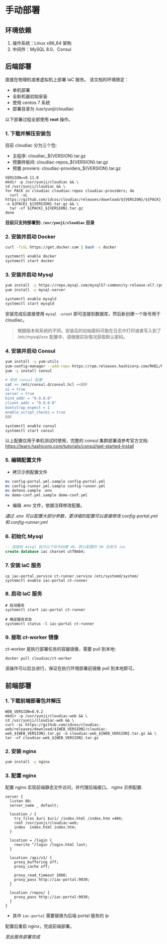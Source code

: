 # 手动部署

## 环境依赖

1. 操作系统：Linux x86_64 架构
2. 中间件：MySQL 8.0、Consul

## 后端部署

直接在物理机或者虚拟机上部署 IaC 服务。 该文档的环境限定：

- 单机部署
- 全新机器初始安装
- 使用 centos 7 系统
- 部署目录为 /usr/yunji/cloudiac

以下部署过程全部使用 **root** 操作。

### 1. 下载并解压安装包

目前 cloudiac 分为三个包:

- 主程序: cloudiac_${VERSION}.tar.gz
- 预置样板间: cloudiac-repos_${VERSION}.tar.gz
- 预置 proviers: cloudiac-providers_${VERSION}.tar.gz

```
VERSION=v0.11.0
mkdir -p /usr/yunji/cloudiac && \
cd /usr/yunji/cloudiac && \
for PACK in cloudiac cloudiac-repos cloudiac-providers; do
  curl -sL https://github.com/idcos/cloudiac/releases/download/${VERSION}/${PACK}_${VERSION}.tar.gz -o ${PACK}_${VERSION}.tar.gz && \
  tar -xf ${PACK}_${VERSION}.tar.gz
done
```

**目前只支持部署到: `/usr/yunji/cloudiac` 目录**

### 2. 安装并启动 Docker

```bash
curl -fsSL https://get.docker.com | bash -s docker

systemctl enable docker
systemctl start docker
```

### 3. 安装并启动 Mysql

```bash
yum install -y https://repo.mysql.com/mysql57-community-release-el7.rpm
yum install -y mysql-server

systemctl enable mysqld
systemctl start mysqld
```

安装完成后直接使用 `mysql -uroot` 即可连接到数据库，然后新创建一个账号用于 cloudiac。

> 根据版本和系统的不同，安装后的初始密码可能在日志中打印或者写入到了 /etc/mysql/xxx 配置中，请根据实际情况获取默认密码。

### 4. 安装并启动 Consul

```bash
yum install -y yum-utils
yum-config-manager --add-repo https://rpm.releases.hashicorp.com/RHEL/hashicorp.repo
yum -y install consul

# 修改 consul 配置
cat >> /etc/consul.d/consul.hcl <<EOF
ui = true
server = true
bind_addr = "0.0.0.0"
client_addr = "0.0.0.0"
bootstrap_expect = 1
enable_script_checks = true
EOF

systemctl enable consul
systemctl start consul
```

以上配置仅用于单机测试时使用，完整的 consul 集群部署请参考官方文档:
https://learn.hashicorp.com/tutorials/consul/get-started-install

### 5. 编辑配置文件

- 拷贝示例配置文件

```bash
mv config-portal.yml.sample config-portal.yml
mv config-runner.yml.sample config-runner.yml
mv dotenv.sample .env
mv demo-conf.yml.sample demo-conf.yml
```

- 编辑 .env 文件，依据注释修改配置。

*通过 .env 可以配置大部分参数，更详细的配置可以直接修改 config-portal.yml 和 config-runner.yml*

### 6. 初始化 Mysql

```sql
-- 连接到 mysql 执行以下命令创建 db，默认配置的 db 名称为 iac
create database iac charset utf8mb4;
```

### 7. 安装 IaC 服务

```shell
cp iac-portal.service ct-runner.service /etc/systemd/system/
systemctl enable iac-portal ct-runner
```

### 8. 启动 IaC 服务

```shell
# 启动服务
systemctl start iac-portal ct-runner

# 确定服务状态
systemctl status -l iac-portal ct-runner
```

### 9. 接取 ct-worker 镜像

ct-worker 是执行部署任务的容器镜像，需要 pull 到本地:

```
docker pull cloudiac/ct-worker
```

该操作可以后台进行，保证在执行环境部署前镜像 pull 到本地即可。

## 前端部署

### 1. 下载前端部署包并解压

```
WEB_VERSION=0.9.2
mkdir -p /usr/yunji/cloudiac-web && \
cd /usr/yunji/cloudiac-web && \
curl -sL https://github.com/idcos/cloudiac-web/releases/download/${WEB_VERSION}/cloudiac-web_${WEB_VERSION}.tar.gz -o cloudiac-web_${WEB_VERSION}.tar.gz && \
tar -xf cloudiac-web_${WEB_VERSION}.tar.gz
```

### 2. 安装 nginx

```bash
yum install -y nginx
```

### 3. 配置 nginx

配置 nginx 实现前端静态文件访问，并代理后端接口。 nginx 示例配置:

```
server {
  listen 80;
  server_name _ default;

  location / {
    try_files $uri $uri/ /index.html /index.htm =404;
    root /usr/yunji/cloudiac-web;
    index  index.html index.htm;
  }

  location = /login {
    rewrite ^/login /login.html last;
  }

  location /api/v1/ {
    proxy_buffering off;
    proxy_cache off;

    proxy_read_timeout 1800;
    proxy_pass http://iac-portal:9030;
  }

  location /repos/ {
    proxy_pass http://iac-portal:9030;
  }
}
```

- 其中 `iac-portal` 需要替换为后端 portal 服务的 ip

配置后重启 nginx，完成前端部署。

*至此服务部署完成*
